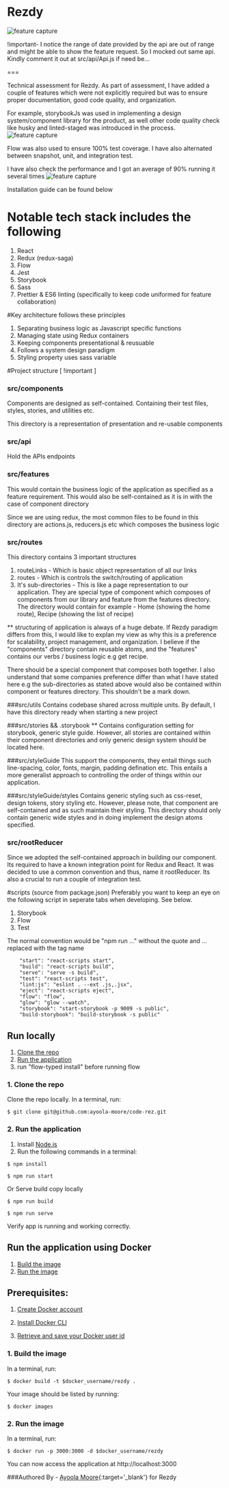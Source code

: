 # Rezdy

![feature capture](https://media.giphy.com/media/1xV6AbmqSeO02f18cV/giphy.gif)

!important- I notice the range of date provided by the api are out of range and might be able to show the feature request. So I mocked out same api. Kindly comment it out at src/api/Api.js if need be...

===

Technical assessment for Rezdy. As part of assessment, I have added a couple of features which were not explicitly required but was to ensure proper documentation, good code quality, and organization.

For example, storybookJs was used in implementing a design system/component library for the product, as well other code quality check like husky and linted-staged was introduced in the process.
![feature capture](https://media.giphy.com/media/MnFaKTPRCtGMmXVfT7/giphy.gif)

Flow was also used to ensure 100% test coverage. I have also alternated between snapshot, unit, and integration test.

I have also check the performance and I got an average of 90% running it several times
![feature capture](https://media.giphy.com/media/wZtjdU9qbl46hPqBLv/giphy.gif)

Installation guide can be found below

# Notable tech stack includes the following

1. React
2. Redux (redux-saga)
3. Flow
4. Jest
5. Storybook
6. Sass
7. Prettier & ES6 linting (specifically to keep code uniformed for feature collaboration)

#Key architecture follows these principles

1. Separating business logic as Javascript specific functions
2. Managing state using Redux containers
3. Keeping components presentational & reusuable
4. Follows a system design paradigm
5. Styling property uses sass variable

#Project structure [ !important ]

### src/components

Components are designed as self-contained. Containing their test files, styles, stories, and utilities etc.

This directory is a representation of presentation and re-usable components

### src/api

Hold the APIs endpoints

### src/features

This would contain the business logic of the application as specified as a feature requirement. This would also be self-contained as it is in with the case of component directory

Since we are using redux, the most common files to be found in this directory are actions.js, reducers.js etc which composes the business logic

### src/routes

This directory contains 3 important structures

1. routeLinks - Which is basic object representation of all our links
2. routes - Which is controls the switch/routing of application
3. It's sub-directories - This is like a page representation to our application. They are special type of component which composes of components from our library and feature from the features directory. The directory would contain for example - Home (showing the home route), Recipe (showing the list of recipe)

\*\* structuring of application is always of a huge debate. If Rezdy paradigm differs from this, I would like to explan my view as why this is a preference for scalability, project management, and organization. I believe if the "components" directory contain reusable atoms, and the "features" contains our verbs / business logic e.g get recipe.

There should be a special component that composes both together. I also understand that some companies preference differ than what I have stated here e.g the sub-directories as stated above would also be contained within component or features directory. This shouldn't be a mark down.

###src/utils
Contains codebase shared across multiple units. By default, I have this directory ready when starting a new project

###src/stories && .storybook
\*\* Contains configuration setting for storybook, generic style guide. However, all stories are contained within their component directories and only generic design system should be located here.

###src/styleGuide
This support the components, they entail things such line-spacing, color, fonts, margin, padding defination etc. This entails a more generalist approach to controlling the order of things within our application.

###src/styleGuide/styles
Contains generic styling such as css-reset, design tokens, story styling etc. However, please note, that component are self-contained and as such maintain their styling. This directory should only contain generic wide styles and in doing implement the design atoms specified.

### src/rootReducer

Since we adopted the self-contained approach in building our component. Its required to have a known integration point for Redux and React. It was decided to use a common convention and thus, name it rootReducer. Its also a crucial to run a couple of integration test.

#scripts (source from package.json)
Preferably you want to keep an eye on the following script in seperate tabs when developing. See below.

1. Storybook
2. Flow
3. Test

The normal convention would be "npm run ..." without the quote and ... replaced with the tag name

```Scripts
    "start": "react-scripts start",
    "build": "react-scripts build",
    "serve": "serve -s build",
    "test": "react-scripts test",
    "lint:js": "eslint . --ext .js,.jsx",
    "eject": "react-scripts eject",
    "flow": "flow",
    "glow": "glow --watch",
    "storybook": "start-storybook -p 9009 -s public",
    "build-storybook": "build-storybook -s public"
```

## Run locally

1. [Clone the repo](#1-clone-the-repo)
2. [Run the application](#2-run-the-application)
3. run "flow-typed install" before running flow

### 1. Clone the repo

Clone the repo locally. In a terminal, run:

```
$ git clone git@github.com:ayoola-moore/code-rez.git
```

### 2. Run the application

1. Install [Node.js](https://nodejs.org/en/)
2. Run the following commands in a terminal:

```
$ npm install

$ npm run start
```

Or Serve build copy locally

```
$ npm run build

$ npm run serve

```

Verify app is running and working correctly.

## Run the application using Docker

1. [Build the image](#1-build-the-image)
2. [Run the image](#2-run-the-image)

## Prerequisites:

1. [Create Docker account](https://cloud.docker.com/)

2. [Install Docker CLI](https://docs.docker.com/install/)

3. [Retrieve and save your Docker user id](https://cloud.docker.com/)

### 1. Build the image

In a terminal, run:

```
$ docker build -t $docker_username/rezdy .
```

Your image should be listed by running:

```
$ docker images
```

### 2. Run the image

In a terminal, run:

```
$ docker run -p 3000:3000 -d $docker_username/rezdy
```

You can now access the application at http://localhost:3000

###Authored By - [Ayoola Moore](https://www.linkedin.com/in/ayoola-moore/){:target='\_blank'} for Rezdy
